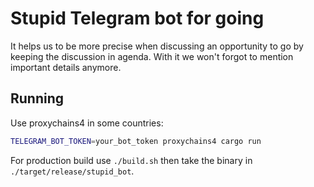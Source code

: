 # Stupid Telegram bot for going

It helps us to be more precise when discussing an opportunity to go by keeping the discussion in agenda.
With it we won't forgot to mention important details anymore.

## Running

Use proxychains4 in some countries:

``` bash
TELEGRAM_BOT_TOKEN=your_bot_token proxychains4 cargo run
```

For production build use `./build.sh` then take the binary in `./target/release/stupid_bot`.
